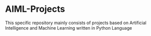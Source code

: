 # AIML-Projects
This specific repository mainly consists of projects based on Artificial Intelligence and Machine Learning written in Python Language
